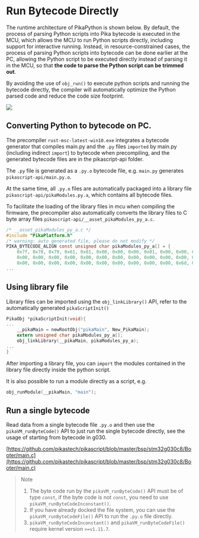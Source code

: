 # Run Bytecode Directly

The runtime architecture of PikaPython is shown below. By default, the process of parsing Python scripts into Pika bytecode is executed in the MCU, which allows the MCU to run Python scripts directly, including support for interactive running.
Instead, in resource-constrained cases, the process of parsing Python scripts into bytecode can be done earlier at the PC, allowing the Python script to be executed directly instead of parsing it in the MCU, so that **the code to parse the Python script can be trimmed out**.

By avoiding the use of `obj_run()` to execute python scripts and running the bytecode directly, the compiler will automatically optimize the Python parsed code and reduce the code size footprint.

![](assets/1639281281608-011ffd89-5851-47d8-9dca-438ed963f5d4-164649975346225.png)

## Converting Python to bytecode on PC.

The precompiler `rust-msc-latest-win10.exe` integrates a bytecode generator that compiles main.py and the `.py` files `imported` by main.py (including indirect `import`) to bytecode when precompiling, and the generated bytecode files are in the pikascript-api folder.

The `.py` file is generated as a `.py.o` bytecode file, e.g. `main.py` generates `pikascript-api/main.py.o`.

At the same time, all `.py.o` files are automatically packaged into a library file `pikascript-api/pikaModules.py.a`, which contains all bytecode files.

To facilitate the loading of the library files in mcu when compiling the firmware, the precompiler also automatically converts the library files to C byte array files ``pikascript-api/__asset_pikaModules_py_a.c``.

``` C
/* __asset_pikaModules_py_a.c */
#include "PikaPlatform.h"
/* warning: auto generated file, please do not modify */
PIKA_BYTECODE_ALIGN const unsigned char pikaModules_py_a[] = {
    0x7f, 0x70, 0x79, 0x61, 0x01, 0x00, 0x00, 0x00, 0x01, 0x00, 0x00, 0x00, 
    0x00, 0x00, 0x00, 0x00, 0x00, 0x00, 0x00, 0x00, 0x00, 0x00, 0x00, 0x00, 0x00, 0x00, 
    0x00, 0x00, 0x00, 0x00, 0x00, 0x00, 0x00, 0x00, 0x00, 0x00, 0x6d, 0x61, 0x69, 0x6e, 
...
```

## Using library file

Library files can be imported using the `obj_linkLibrary()` API, refer to the automatically generated `pikaScriptInit()`
``` C
PikaObj *pikaScriptInit(void){
...
    __pikaMain = newRootObj("pikaMain", New_PikaMain);
    extern unsigned char pikaModules_py_a[];
    obj_linkLibrary(__pikaMain, pikaModules_py_a);
...
}
 ```
 
 After importing a library file, you can `import` the modules contained in the library file directly inside the python script.
 
 It is also possible to run a module directly as a script, e.g.
 ``` C
 obj_runModule(__pikaMain, "main");
 ```

## Run a single bytecode

Read data from a single bytecode file `.py.o` and then use the `pikaVM_runByteCode()` API to just run the single bytecode directly, see the usage of starting from bytecode in g030.

[https://github.com/pikastech/pikascript/blob/master/bsp/stm32g030c8/Booter/main.c](https://github.com/pikastech/pikascript/blob/master/bsp/stm32g030c8/Booter/main.c)


> Note 
> 1. The byte code run by the `pikaVM_runByteCode()` API must be of type `const`, if the byte code is not `const`, you need to use `pikaVM_runByteCodeInconstant()`.
> 2. If you have already docked the file system, you can use the `pikaVM_runByteCodeFile()` API to run the `.py.o` file directly.
> 3. `pikaVM_runByteCodeInconstant()` and `pikaVM_runByteCodeFile()` require kernel version `>=v1.11.7`.
